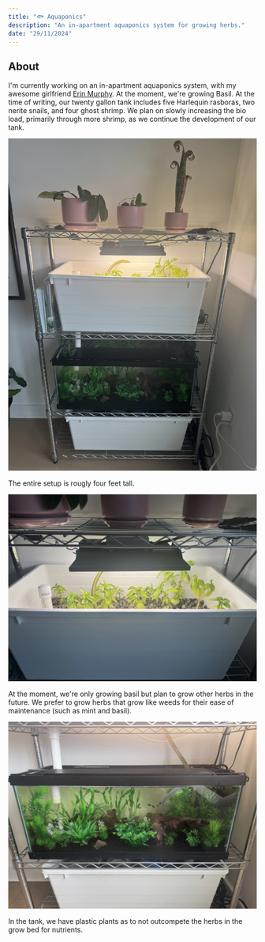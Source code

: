 ```yaml
---
title: "🐟 Aquaponics"
description: "An in-apartment aquaponics system for growing herbs."
date: "29/11/2024"
---
```


## About 
I'm currently working on an in-apartment aquaponics system, with my awesome girlfriend [Erin Murphy](https://erinmurphy.dev/). At the moment, we're growing Basil. At the time of writing, our twenty gallon tank includes five Harlequin rasboras, two nerite snails, and four ghost shrimp. We plan on slowly increasing the bio load, primarily through more shrimp, as we continue the development of our tank.

![Full Setup](./IMG_1681.webp)

The entire setup is rougly four feet tall.

![Inside the Grow Bed](./IMG_1682.webp)

At the moment, we're only growing basil but plan to grow other herbs in the future. We prefer to grow herbs that grow like weeds for their ease of maintenance (such as mint and basil).

![Inside the Tank](./IMG_1683.webp)

In the tank, we have plastic plants as to not outcompete the herbs in the grow bed for nutrients. 